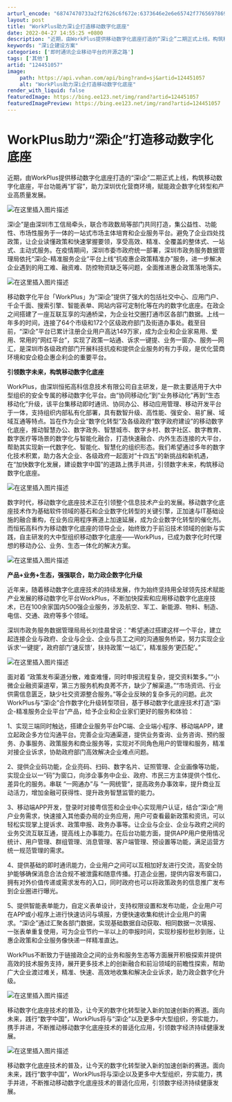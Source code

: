 ```yaml
---
arturl_encode: "68747470733a2f2f626c6f672e:6373646e2e6e65742f77656978696e5f35333835353931352f:61727469636c652f64657461696c732f313234343531303537"
layout: post
title: "WorkPlus助力深i企打造移动数字化底座"
date: 2022-04-27 14:55:25 +0800
description: "近期，由WorkPlus提供移动数字化底座打造的“深i企”二期正式上线，构筑移动数字化底座，平台功能"
keywords: "深i企建设方案"
categories: ['即时通讯企业移动平台的开源之路']
tags: ['其他']
artid: "124451057"
image:
    path: https://api.vvhan.com/api/bing?rand=sj&artid=124451057
    alt: "WorkPlus助力深i企打造移动数字化底座"
render_with_liquid: false
featuredImage: https://bing.ee123.net/img/rand?artid=124451057
featuredImagePreview: https://bing.ee123.net/img/rand?artid=124451057
---
```


# WorkPlus助力“深i企”打造移动数字化底座

近期，由WorkPlus提供移动数字化底座打造的“深i企”二期正式上线，构筑移动数字化底座，平台功能再“扩容”，助力深圳优化营商环境，赋能政企数字化转型和产业高质量发展。

![在这里插入图片描述](https://i-blog.csdnimg.cn/blog_migrate/50f38e411a7ead5a38ce5d89ff9a88c5.png)

深i企”是由深圳市工信局牵头，联合市政数局等部门共同打造，集公益性、功能性、市场性服务于一体的一站式市场主体培育和企业服务平台。避免了企业四处找政策，让企业读懂政策和快速掌握要领，享受高效、精准、全覆盖的整体式、一站式、主动式服务。在疫情期间，深圳市委市政府统一部署，深圳市政务服务数据管理局依托“深i企-精准服务企业”平台上线“抗疫惠企政策精准办”服务，进一步解决企业遇到的用工难、融资难、防控物资缺乏等问题，全面推进惠企政策落地落实。
  
![在这里插入图片描述](https://i-blog.csdnimg.cn/blog_migrate/2ac9c4f5611f20ccf350c648e605401b.png)

移动数字化平台「WorkPlus」为“深i企”提供了强大的包括社交中心、应用门户、千企千面、搜索引擎、智能表单、网站内容可定制化等在内的数字化底座。在政企之间搭建了一座互联互享的沟通桥梁，为企业社交圈打通市区各部门数据。上线一年多的时间，连接了64个市级和172个区级政府部门及街道办事处。截至目前，“深i企”平台已累计注册企业用户高达149万家，成为企业和企业家易用、爱用、常用的“网红平台”，实现了政策一站通、诉求一键提、业务一窗办、服务—网汇，是深圳市各级政府部门开展科技抗疫和提供企业服务的有力手段，是优化营商环境和安企稳企惠企利企的重要平台。

**引领数字未来，构筑移动数字化底座**

WorkPlus，由深圳恒拓高科信息技术有限公司自主研发，是一款主要适用于大中型组织的安全专属的移动数字化平台。由“协同移动化”到“业务移动化”再到“生态移动化”升级，该平台集移动即时通讯、协同办公、移动应用管理、移动开发平台于一体，支持组织内部私有化部署，具有数智升级、高性能、强安全、易扩展、域域互通等特点。旨在作为企业“数字化转型”及各级政府“数字政府建设”的移动数字化底座，推动智慧办公、数字政务、智慧城市、数字乡村、数字社区、数字教育、数字医疗等场景的数字化与智能化融合，打造快速融合、内外生态连接的大平台，帮助其实现新一代数字化、智能化、智慧化的组织形态。我们希望通过多年的数字化技术积累，助力各大企业、各级政府一起面对“十四五”的新挑战和新机遇，在“加快数字化发展，建设数字中国”的道路上携手共进，引领数字未来，构筑移动数字化底座。

![在这里插入图片描述](https://i-blog.csdnimg.cn/blog_migrate/a8f712d1973f142002bc7269990c252a.png)

数字时代，移动数字化底座技术正在引领整个信息技术产业的发展。移动数字化底座技术作为基础软件领域的基石和企业数字化转型的关键引擎，正加速与IT基础设施的融合重构，在业务应用程序赛道上加速延展，成为企业数字化转型的催化剂。而恒拓高科作为移动数字化底座的领导企业，始终致力于前沿技术领域的创新与实践，自主研发的大中型组织移动数字化底座——WorkPlus，已成为数字化时代理想的移动办公、业务、生态一体化的解决方案。

![在这里插入图片描述](https://i-blog.csdnimg.cn/blog_migrate/7b0181daac4ace0c7c72cf40519b5b5f.png)

**产品+业务+生态，强强联合，助力政企数字化升级**

近年来，随着移动数字化底座技术的持续发展，作为始终坚持用全球领先技术赋能产业发展的移动数字化平台WorkPlus，不断加快探索和应用移动数字化底座技术，已在100余家国内500强企业服务，涉及航空、军工、新能源、物料、制造、电信、交通、政府等多个领域。

深圳市政务服务数据管理局局长刘佳晨曾说：“希望通过搭建这样一个平台，建立起连接企业与政府、企业与企业、企业与员工之间的沟通服务桥梁，努力实现企业诉求‘一键提’，政府部门‘速反馈’，扶持政策‘一站汇’，精准服务‘更匹配’。”

![在这里插入图片描述](https://i-blog.csdnimg.cn/blog_migrate/34ebf4447aa790fdb9f30c5b56221db8.png)

面对着 “政策发布渠道分散，难查难懂，同时申报流程复杂，提交资料繁多。”“小微企业融资渠道窄，第三方服务机构良莠不齐，缺少了解渠道。”“市场资讯、行业供需信息匮乏，缺少社交资源整合服务。”等企业反映的复杂多元的问题。此次WorkPlus与“深i企”合作数字化升级转型项目，基于移动数字化底座技术打造“深i企-精准服务企业平台”产品，给予企业和企业家们更好的服务和体验：

1、实现三端同时触达，搭建企业服务平台PC端、企业端小程序、移动端APP，建立起政企多方位沟通平台。完善企业沟通渠道，提供业务查询、业务咨询、预约服务、办事服务、政策服务和商业服务等，实现对不同角色用户的管理和服务，精准对接企业诉求，协助政府部门高效解决企业难点问题。

2、提供企业码功能，企业亮码、扫码、数字名片、证照管理、企业画像等功能，实现企业以一“码”为窗口，向涉企事务中企业、政府、市民三方主体提供个性化、差异化的服务。串联 “一网通办”与 “一网统管”，提高政务办事效率，提升商业互动活力，增加金融可获得性、提升政务智慧监管的能力。

3、移动端APP开发，登录时对接粤信签和企业中心实现用户认证，结合“深i企”用户业务需求，快速接入其他委办局的业务应用，用户可查看最新政策和资讯，可以轻松实现掌上提诉求、政策申报、政务办事等。让企业与企业、企业与政府之间的业务交流互联互通，提高线上办事能力。在后台功能方面，提供APP用户使用情况统计、用户管理、群组管理、消息管理、客户端管理、预设置等功能，满足运营方统一规范管理的需求。

4、提供基础的即时通讯能力，企业用户之间可以互相加好友进行交流，高安全防护能够确保消息合法合规不被泄露和随意传播。打造企业圈，提供内容发布窗口，拥有对外价值传递或需求发布的入口，同时政府也可以将政策政务的信息推广发布到企业圈进行曝光。

5、提供智能表单能力，自定义表单设计，支持权限设置和发布功能，企业用户可在APP或小程序上进行快速访问与填报，方便快速收集和统计企业用户的需求。“深i企”通过汇聚各部门数据，实现基础数据自动获取、相同数据一次填报、一张表单重复使用，可为企业节约一半以上的申报时间，实现秒报秒批秒到账，让惠企政策和企业服务像快递一样精准直达。

WorkPlus不断致力于链接政企之间的业务和服务生态等方面展开积极探索并提供高效的技术服务支持，展开更多技术上的创新融合和前沿领域的前瞻性探索，帮助广大企业渡过难关，精准、快速、高效地收集和解决企业诉求，助力政企数字化升级。

![在这里插入图片描述](https://i-blog.csdnimg.cn/blog_migrate/b2bece18197c16afbab6190f488509c4.png)

移动数字化底座技术的普及，让今天的数字化转型驶入新的加速创新的赛道。面向未来，践行“数字中国”，WorkPlus将与“深i企”以及更多中大型组织，夯实能力，携手并进，不断推动移动数字化底座技术的普适化应用，引领数字经济持续健康发展。
  
![在这里插入图片描述](https://i-blog.csdnimg.cn/blog_migrate/604f6d1e956beeb498d54200dce64e0a.png)

移动数字化底座技术的普及，让今天的数字化转型驶入新的加速创新的赛道。面向未来，践行“数字中国”，WorkPlus将与深i企以及更多中大型组织，夯实能力，携手并进，不断推动移动数字化底座技术的普适化应用，引领数字经济持续健康发展。